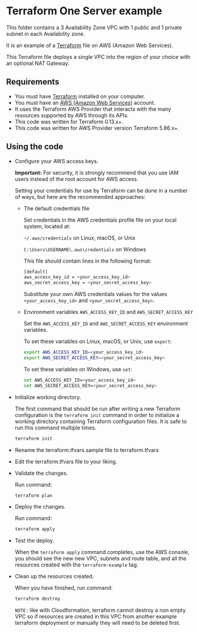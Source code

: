 # Terraform One Server example

This folder contains a 3 Availability Zone VPC with 1 public and 1 private subnet in each Availability zone.

It is an example of a [Terraform](https://www.terraform.io/) file on AWS (Amazon Web Services).

This Terraform file deploys a single VPC into the region of your choice with an optional NAT Gateway.

## Requirements

* You must have [Terraform](https://www.terraform.io/) installed on your computer.
* You must have an [AWS (Amazon Web Services)](http://aws.amazon.com/) account.
* It uses the Terraform AWS Provider that interacts with the many resources supported by AWS through its APIs.
* This code was written for Terraform 0.13.x+.
* This code was written for AWS Provider version Terraform 5.86.x+.


## Using the code

* Configure your AWS access keys.

  **Important:** For security, it is strongly recommend that you use IAM users instead of the root account for AWS access. 

  Setting your credentials for use by Terraform can be done in a number of ways, but here are the recommended approaches:

  * The default credentials file
  
    Set credentials in the AWS credentials profile file on your local system, located at:

    `~/.aws/credentials` on Linux, macOS, or Unix

    `C:\Users\USERNAME\.aws\credentials` on Windows

    This file should contain lines in the following format:

    ```bash
    [default]
    aws_access_key_id = <your_access_key_id>
    aws_secret_access_key = <your_secret_access_key>
    ```
    Substitute your own AWS credentials values for the values `<your_access_key_id>` and `<your_secret_access_key>`.

  * Environment variables `AWS_ACCESS_KEY_ID` and `AWS_SECRET_ACCESS_KEY`
  
    Set the `AWS_ACCESS_KEY_ID` and `AWS_SECRET_ACCESS_KEY` environment variables.

    To set these variables on Linux, macOS, or Unix, use `export`:

    ```bash
    export AWS_ACCESS_KEY_ID=<your_access_key_id>
    export AWS_SECRET_ACCESS_KEY=<your_secret_access_key>
    ```

    To set these variables on Windows, use `set`:

    ```bash
    set AWS_ACCESS_KEY_ID=<your_access_key_id>
    set AWS_SECRET_ACCESS_KEY=<your_secret_access_key>
    ```

* Initialize working directory.

  The first command that should be run after writing a new Terraform configuration is the `terraform init` command in order to initialize a working directory containing Terraform configuration files. It is safe to run this command multiple times.

  ```bash
  terraform init
  ```

* Rename the terraform.tfvars.sample file to terraform.tfvars

* Edit the terraform.tfvars file to your liking.

* Validate the changes.

  Run command:

  ```bash
  terraform plan
  ```

* Deploy the changes.

  Run command:

  ```bash
  terraform apply
  ```

* Test the deploy.

  When the `terraform apply` command completes, use the AWS console, you should see the new new VPC, subnets and route table, and all the resources created with the `terraform-example` tag.

* Clean up the resources created.

  When you have finished, run command:

  ```bash
  terraform destroy
  ```

  `NOTE:` like with Cloudformation, terraform cannot destroy a non empty VPC so if resources are created in this VPC from another example terraform deployment or manually they will need to be deleted first.